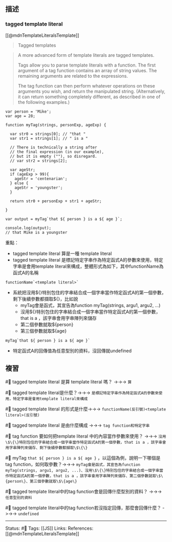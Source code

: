 ## 描述

### tagged template literal 
[[@mdnTemplateLiteralsTemplate]]
> Tagged templates

> A more advanced form of template literals are tagged templates.
>
> Tags allow you to parse template literals with a function. The first argument of a tag function contains an array of string values. The remaining arguments are related to the expressions.
>
> The tag function can then perform whatever operations on these arguments you wish, and return the manipulated string. (Alternatively, it can return something completely different, as described in one of the following examples.)

```
var person = 'Mike';
var age = 28;

function myTag(strings, personExp, ageExp) {

  var str0 = strings[0]; // "that "
  var str1 = strings[1]; // " is a "

  // There is technically a string after
  // the final expression (in our example),
  // but it is empty (""), so disregard.
  // var str2 = strings[2];

  var ageStr;
  if (ageExp > 99){
    ageStr = 'centenarian';
  } else {
    ageStr = 'youngster';
  }

  return str0 + personExp + str1 + ageStr;

}

var output = myTag`that ${ person } is a ${ age }`;

console.log(output);
// that Mike is a youngster
```

重點：
- tagged template literal 算是一種 template literal
- tagged template literal 是標記特定字串作為特定函式A的參數來使用，特定字串是會用template literal來構成，整體形式為如下，其中functionName為函式A的名稱
```
functionName`<template literal>`
```

- 系統把沒用\$\{\}特別包住的字串結合成一個字串當作特定函式A的第一個參數，剩下後續參數都擷取\$\{\}，比如說
	- myTag會是函式，其宣告為function myTag(strings, argu1, argu2, ...)
	- 沒用\$\{\}特別包住的字串結合成一個字串當作特定函式A的第一個參數，that is a ，該字串會用字串陣列來儲存
	- 第二個參數就取\$\{person\}
	- 第三個參數就取\$\{age\}
```
myTag`that ${ person } is a ${ age }`
```
- 特定函式A的回傳值為任意型別的資料，沒回傳就undefined
## 複習

#🧠 tagged template literal  是算 template literal 嗎？ ->->-> `算`
<!--SR:!2022-09-15,10,250-->

#🧠 tagged template literal是什麼？->->-> `是標記特定字串作為特定函式A的參數來使用，特定字串是會用template literal來構成`
<!--SR:!2022-09-15,10,250-->

#🧠 tagged template literal 的形式是什麼->->-> `functionName(反引號)<template literal>(反引號)`
<!--SR:!2022-09-15,10,250-->

#🧠 tagged template literal 是由什麼構成 ->->-> `tag function和特定字串`
<!--SR:!2022-10-13,28,250-->

#🧠 tag function 要如何把template literal 中的內容當作參數來使用？ ->->-> `沒用\$\{\}特別包住的字串結合成一個字串當作特定函式A的第一個參數，that is a ，該字串會用字串陣列來儲存、剩下後續參數都擷取\$\{\}`
<!--SR:!2022-10-13,28,250-->

#🧠 myTag `that ${ person } is a ${ age }` ，以這個為例，說明一下哪個是tag function，如何取參數？->->-> `myTag會是函式，其宣告為function myTag(strings, argu1, argu2, ...)、沒用\$\{\}特別包住的字串結合成一個字串當作特定函式A的第一個參數，that is a ，該字串會用字串陣列來儲存、第二個參數就取\$\{person\}、第三個參數就取\$\{age\}`
<!--SR:!2022-10-09,25,250-->


#🧠 tagged template literal中的tag function會是回傳什麼型別的資料？ ->->-> `任意型別的資料`
<!--SR:!2022-09-15,10,250-->
#🧠 tagged template literal中的tag function若沒指定回傳，那麼會回傳什麼？ ->->-> `undefined`
<!--SR:!2022-09-15,10,250-->

---
Status: #🌱 
Tags:
[[JS]]
Links:
References:
[[@mdnTemplateLiteralsTemplate]]